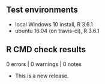 ## Test environments
* local Windows 10 install, R 3.6.1
* ubuntu 16.04 (on travis-ci), R 3.6.1

## R CMD check results

0 errors | 0 warnings | 0 notes

* This is a new release.
